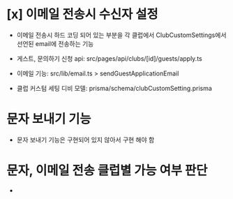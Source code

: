 # [x] 이메일 전송시 수신자 설정

- 이메일 전송시 하드 코딩 되어 있는 부분을 각 클럽에서 ClubCustomSettings에서 선언된 email에 전송하는 기능

- 게스트, 문의하기 신청 api: src/pages/api/clubs/[id]/guests/apply.ts
- 이메일 기능: src/lib/email.ts > sendGuestApplicationEmail
- 클럽 커스텀 세팅 디비 모델: prisma/schema/clubCustomSetting.prisma

# 문자 보내기 기능

- 문자 보내기 기능은 구현되어 있지 않아서 구현 해야 함

# 문자, 이메일 전송 클럽별 가능 여부 판단

-
